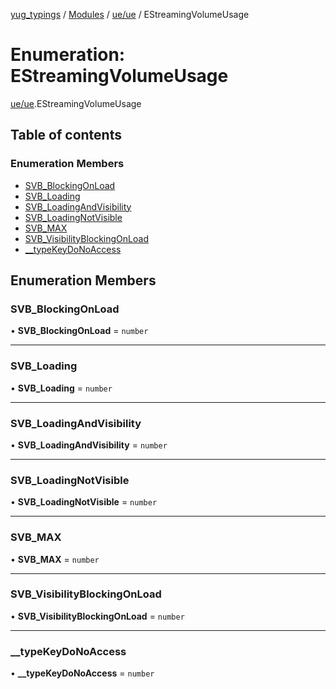 [yug_typings](../README.md) / [Modules](../modules.md) / [ue/ue](../modules/ue_ue.md) / EStreamingVolumeUsage

# Enumeration: EStreamingVolumeUsage

[ue/ue](../modules/ue_ue.md).EStreamingVolumeUsage

## Table of contents

### Enumeration Members

- [SVB\_BlockingOnLoad](ue_ue.EStreamingVolumeUsage.md#svb_blockingonload)
- [SVB\_Loading](ue_ue.EStreamingVolumeUsage.md#svb_loading)
- [SVB\_LoadingAndVisibility](ue_ue.EStreamingVolumeUsage.md#svb_loadingandvisibility)
- [SVB\_LoadingNotVisible](ue_ue.EStreamingVolumeUsage.md#svb_loadingnotvisible)
- [SVB\_MAX](ue_ue.EStreamingVolumeUsage.md#svb_max)
- [SVB\_VisibilityBlockingOnLoad](ue_ue.EStreamingVolumeUsage.md#svb_visibilityblockingonload)
- [\_\_typeKeyDoNoAccess](ue_ue.EStreamingVolumeUsage.md#__typekeydonoaccess)

## Enumeration Members

### SVB\_BlockingOnLoad

• **SVB\_BlockingOnLoad** = `number`

___

### SVB\_Loading

• **SVB\_Loading** = `number`

___

### SVB\_LoadingAndVisibility

• **SVB\_LoadingAndVisibility** = `number`

___

### SVB\_LoadingNotVisible

• **SVB\_LoadingNotVisible** = `number`

___

### SVB\_MAX

• **SVB\_MAX** = `number`

___

### SVB\_VisibilityBlockingOnLoad

• **SVB\_VisibilityBlockingOnLoad** = `number`

___

### \_\_typeKeyDoNoAccess

• **\_\_typeKeyDoNoAccess** = `number`
